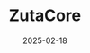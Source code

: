 ---  
layout: startup_page  
title: "ZutaCore"  
id: "zutacore.com"  
permalink: "/zutacorezutacore.com02182025/"  
website: "https://zutacore.com/"  
funding_round: "Strategic Investment"  
funding_amount: ""  
investors: "Carrier Ventures"  
about: "ZutaCore provides direct-to-chip, waterless liquid cooling solutions for data centers. Their HyperCool technology enables high sustained performance, server densification, and reduced power usage, crucial for meeting the power demands of today's high-performance and AI data center workloads."  
markets: "Data Centers, AI, Cooling Technology"  
hq: "San Jose, California, United States"  
founded_year: "2016"  
linkedin: "https://www.linkedin.com/company/zutacoreinc"  
twitter: ""  
instagram: ""  
facebook: ""  
crunchbase: "https://www.crunchbase.com/organization/zutacore"  
pitchbook: ""  

date_display: "18-Feb-2025"  
date: "2025-02-18"

# SEO Optimization  
meta_title: "ZutaCore - Strategic Investment"  
meta_description: "ZutaCore, ZutaCore provides direct-to-chip, waterless liquid cooling solutions for data centers. Their HyperCool technology enables high sustained performance, ..."  
meta_keywords: "ZutaCore, Data Centers, AI, Cooling Technology, Strategic Investment funding"  
canonical_url: "https://startup.projectstartups.com/zutacorezutacore.com02182025/"  
---